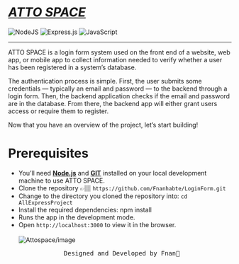 # [_ATTO SPACE_](https://myemail.cyclic.app/)
![NodeJS](https://img.shields.io/badge/node.js-6DA55F?style=for-the-badge&logo=node.js&logoColor=white)
![Express.js](https://img.shields.io/badge/express.js-%23404d59.svg?style=for-the-badge&logo=express&logoColor=%2361DAFB)
![JavaScript](https://img.shields.io/badge/javascript-%23323330.svg?style=for-the-badge&logo=javascript&logoColor=%23F7DF1E)
<hr/>
<p>ATTO SPACE is a login form system used on the front end of a website, web app, or mobile app to collect information needed to verify whether a user has been registered in a system’s database.</p> 

<p>The authentication process is simple. First, the user submits some credentials — typically an email and password — to the backend through a login form. Then, the backend application checks if the email and password are in the database. From there, the backend app will either grant users access or require them to register.</p>
<p>Now that you have an overview of the project, let’s start building! </p>

# Prerequisites
- You’ll need [**Node.js**](https://nodejs.org/en/) and [**GIT**](https://git-scm.com/downloads) installed on your local development machine to use ATTO SPACE.
- Clone the repository 👉🏽 `https://github.com/Fnanhabte/LoginForm.git `
- Change to the directory you cloned the repository into: `cd AllExpressProject `
- Install the required dependencies: npm install
- Runs the app in the development mode.
- Open `http://localhost:3000` to view it in the browser.
\
\
![Attospace/image](https://github.com/Fnanhabte/LoginForm/blob/main/ATTO-SPACE.jpg)

<pre align="center"> Designed and Developed by Fnan💛</pre>
